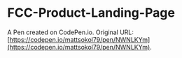 # FCC-Product-Landing-Page

A Pen created on CodePen.io. Original URL: [https://codepen.io/mattsokol79/pen/NWNLKYm](https://codepen.io/mattsokol79/pen/NWNLKYm).


